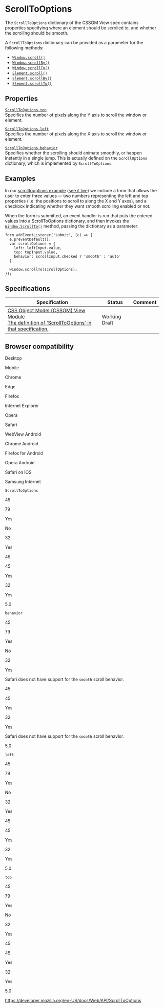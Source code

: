 ScrollToOptions
===============

The `ScrollToOptions` dictionary of the CSSOM View spec contains properties specifying where an element should be scrolled to, and whether the scrolling should be smooth.

A `ScrollToOptions` dictionary can be provided as a parameter for the following methods:

-   [`Window.scroll()`](window/scroll)
-   [`Window.scrollBy()`](window/scrollby)
-   [`Window.scrollTo()`](window/scrollto)
-   [`Element.scroll()`](element/scroll)
-   [`Element.scrollBy()`](element/scrollby)
-   [`Element.scrollTo()`](element/scrollto)

Properties
----------

[`ScrollToOptions.top`](scrolltooptions/top)  
Specifies the number of pixels along the Y axis to scroll the window or element.

[`ScrollToOptions.left`](scrolltooptions/left)  
Specifies the number of pixels along the X axis to scroll the window or element.

[`ScrollToOptions.behavior`](scrolltooptions/behavior)  
Specifies whether the scrolling should animate smoothly, or happen instantly in a single jump. This is actually defined on the `ScrollOptions` dictionary, which is implemented by `ScrollToOptions`.

Examples
--------

In our [scrolltooptions example](https://github.com/mdn/dom-examples/tree/master/scrolltooptions) ([see it live](https://mdn.github.io/dom-examples/scrolltooptions/)) we include a form that allows the user to enter three values — two numbers representing the left and top properties (i.e. the positions to scroll to along the X and Y axes), and a checkbox indicating whether they want smooth scrolling enabled or not.

When the form is submitted, an event handler is run that puts the entered values into a ScrollToOptions dictionary, and then invokes the [`Window.ScrollTo()`](window/scrollto) method, passing the dictionary as a parameter:

    form.addEventListener('submit', (e) => {
      e.preventDefault();
      var scrollOptions = {
        left: leftInput.value,
        top: topInput.value,
        behavior: scrollInput.checked ? 'smooth' : 'auto'
      }

      window.scrollTo(scrollOptions);
    });

Specifications
--------------

<table><thead><tr class="header"><th>Specification</th><th>Status</th><th>Comment</th></tr></thead><tbody><tr class="odd"><td><a href="https://drafts.csswg.org/cssom-view/#dictdef-scrolltooptions">CSS Object Model (CSSOM) View Module<br />
<span class="small">The definition of 'ScrollToOptions' in that specification.</span></a></td><td><span class="spec-wd">Working Draft</span></td><td></td></tr></tbody></table>

Browser compatibility
---------------------

Desktop

Mobile

Chrome

Edge

Firefox

Internet Explorer

Opera

Safari

WebView Android

Chrome Android

Firefox for Android

Opera Android

Safari on IOS

Samsung Internet

`ScrollToOptions`

45

79

Yes

No

32

Yes

45

45

Yes

32

Yes

5.0

`behavior`

45

79

Yes

No

32

Yes

Safari does not have support for the `smooth` scroll behavior.

45

45

Yes

32

Yes

Safari does not have support for the `smooth` scroll behavior.

5.0

`left`

45

79

Yes

No

32

Yes

45

45

Yes

32

Yes

5.0

`top`

45

79

Yes

No

32

Yes

45

45

Yes

32

Yes

5.0

<a href="https://developer.mozilla.org/en-US/docs/Web/API/ScrollToOptions" class="_attribution-link">https://developer.mozilla.org/en-US/docs/Web/API/ScrollToOptions</a>
